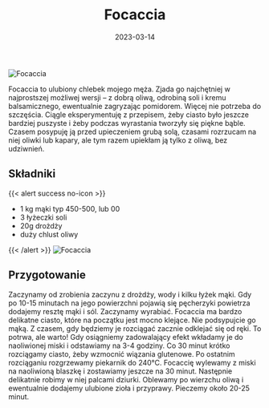 ﻿---
title: "Focaccia"
date: 2023-03-14
gallery:
- /img/Focaccia/Focaccia-1.JPG
- /img/Focaccia/Focaccia-2.JPG
- /img/Focaccia/Focaccia-3.JPG
- /img/Focaccia/Focaccia-4.JPG
- /img/Focaccia/Focaccia-5.JPG
categories:
- pieczywo
tags:
- chleb
- kuchnia włoska
- mąka pszenna
- wegańskie
thumbnailImagePosition: "top"
---
![Focaccia](/img/Focaccia/Focaccia-2.JPG)

Focaccia to ulubiony chlebek mojego męża. Zjada go najchętniej w najprostszej możliwej wersji – z dobrą oliwą, odrobiną soli i kremu balsamicznego, ewentualnie zagryzając pomidorem. Więcej nie potrzeba do szczęścia. Ciągle eksperymentuję z przepisem, żeby ciasto było jeszcze bardziej puszyste i żeby podczas wyrastania tworzyły się piękne bąble. Czasem posypuję ją przed upieczeniem grubą solą, czasami rozrzucam na niej oliwki lub kapary, ale tym razem upiekłam ją tylko z oliwą, bez udziwnień. 
<!--more-->

## Składniki
{{< alert success no-icon >}}
- 1 kg mąki typ 450-500, lub 00
- 3 łyżeczki soli
- 20g drożdży
- duży chlust oliwy

{{< /alert >}}
![Focaccia](/img/Focaccia/Focaccia-1.JPG)
## Przygotowanie
Zaczynamy od zrobienia zaczynu z drożdży, wody i kilku łyżek mąki. Gdy po 10-15 minutach na jego powierzchni pojawią się pęcherzyki powietrza dodajemy resztę mąki i sól. Zaczynamy wyrabiać. Focaccia ma bardzo delikatne ciasto, które na początku jest mocno klejące. Nie podsypujcie go mąką. Z czasem, gdy będziemy je rozciągać zacznie odklejać się od ręki. To potrwa, ale warto! Gdy osiągniemy zadowalający efekt wkładamy je do naoliwionej miski i odstawiamy na 3-4 godziny. Co 30 minut krótko rozciągamy ciasto, żeby wzmocnić wiązania glutenowe. Po ostatnim rozciąganiu rozgrzewamy piekarnik do 240°C. Focaccię wylewamy z miski na naoliwioną blaszkę i zostawiamy jeszcze na 30 minut. Następnie delikatnie robimy w niej palcami dziurki. Oblewamy po wierzchu oliwą i ewentualnie dodajemy ulubione zioła i przyprawy. Pieczemy około 20-25 minut.
